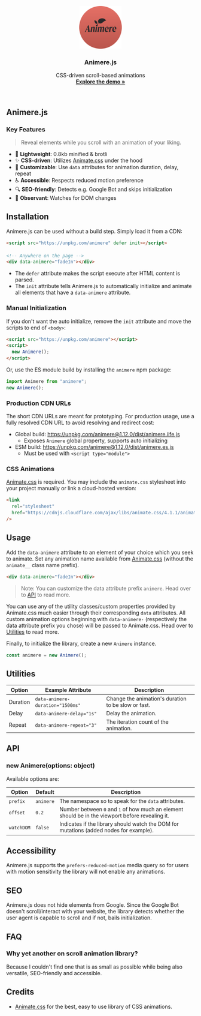 <p align="center">
  <img src="./public/img/favicon.svg" alt="Logo of Animere.js" width="114" height="114">
</p>

<h3 align="center">Animere.js</h3>

<p align="center">
  CSS-driven scroll-based animations<br>
  <a href="https://animere.jhnn.dev"><strong>Explore the demo »</strong></a>
</p>

<br>

## Animere.js

### Key Features

> Reveal elements while you scroll with an animation of your liking.

- 🍃 **Lightweight**: 0.8kb minified & brotli
- ✨ **CSS-driven**: Utilizes [Animate.css](https://animate.style) under the hood
- 🔧 **Customizable**: Use `data` attributes for animation duration, delay, repeat
- ♿️ **Accessible**: Respects reduced motion preference
- 🔍 **SEO-friendly**: Detects e.g. Google Bot and skips initialization
- 👀 **Observant**: Watches for DOM changes

## Installation

Animere.js can be used without a build step. Simply load it from a CDN:

```html
<script src="https://unpkg.com/animere" defer init></script>

<!-- Anywhere on the page -->
<div data-animere="fadeIn"></div>
```

- The `defer` attribute makes the script execute after HTML content is parsed.
- The `init` attribute tells Animere.js to automatically initialize and animate all elements that have a `data-animere` attribute.

### Manual Initialization

If you don't want the auto initialize, remove the `init` attribute and move the scripts to end of `<body>`:

```html
<script src="https://unpkg.com/animere"></script>
<script>
  new Animere();
</script>
```

Or, use the ES module build by installing the `animere` npm package:

```js
import Animere from "animere";
new Animere();
```

### Production CDN URLs

The short CDN URLs are meant for prototyping. For production usage, use a fully resolved CDN URL to avoid resolving and redirect cost:

- Global build: https://unpkg.com/animere@1.12.0/dist/animere.iife.js
  - Exposes `Animere` global property, supports auto initializing
- ESM build: https://unpkg.com/animere@1.12.0/dist/animere.es.js
  - Must be used with `<script type="module">`

### CSS Animations

[Animate.css](https://animate.style) is required. You may include the `animate.css` stylesheet into your project manually or link a cloud-hosted version:

```html
<link
  rel="stylesheet"
  href="https://cdnjs.cloudflare.com/ajax/libs/animate.css/4.1.1/animate.min.css"
/>
```

## Usage

Add the `data-animere` attribute to an element of your choice which you seek to animate. Set any animation name available from [Animate.css](https://animate.style) (without the `animate__` class name prefix).

```html
<div data-animere="fadeIn"></div>
```

> Note: You can customize the data attribute prefix `animere`. Head over to [API](#api) to read more.

You can use any of the utility classes/custom properties provided by Animate.css much easier through their corresponding `data` attributes. All custom animation options beginning with `data-animere-` (respectively the data attribute prefix you chose) will be passed to Animate.css. Head over to [Utilities](#utilities) to read more.

Finally, to initialize the library, create a new `Animere` instance.

```js
const animere = new Animere();
```

## Utilities

| Option   | Example Attribute                | Description                                         |
| -------- | -------------------------------- | --------------------------------------------------- |
| Duration | `data-animere-duration="1500ms"` | Change the animation's duration to be slow or fast. |
| Delay    | `data-animere-delay="1s"`        | Delay the animation.                                |
| Repeat   | `data-animere-repeat="3"`        | The iteration count of the animation.               |

## API

### new Animere(options: object)

Available options are:

| Option     | Default   | Description                                                                                      |
| ---------- | --------- | ------------------------------------------------------------------------------------------------ |
| `prefix`   | `animere` | The namespace so to speak for the `data` attributes.                                             |
| `offset`   | `0.2`     | Number between `0` and `1` of how much an element should be in the viewport before revealing it. |
| `watchDOM` | `false`   | Indicates if the library should watch the DOM for mutations (added nodes for example).           |

## Accessibility

Animere.js supports the `prefers-reduced-motion` media query so for users with motion sensitivity the library will not enable any animations.

## SEO

Animere.js does not hide elements from Google. Since the Google Bot doesn't scroll/interact with your website, the library detects whether the user agent is capable to scroll and if not, bails initialization.

## FAQ

### Why yet another on scroll animation library?

Because I couldn't find one that is as small as possible while being also versatile, SEO-friendly and accessible.

## Credits

- [Animate.css](https://animate.style) for the best, easy to use library of CSS animations.
